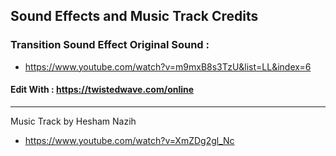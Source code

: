 ## Sound Effects and Music Track Credits

### Transition Sound Effect Original Sound : 

- https://www.youtube.com/watch?v=m9mxB8s3TzU&list=LL&index=6 

#### Edit With : https://twistedwave.com/online

---

Music Track by Hesham Nazih

- https://www.youtube.com/watch?v=XmZDg2gl_Nc